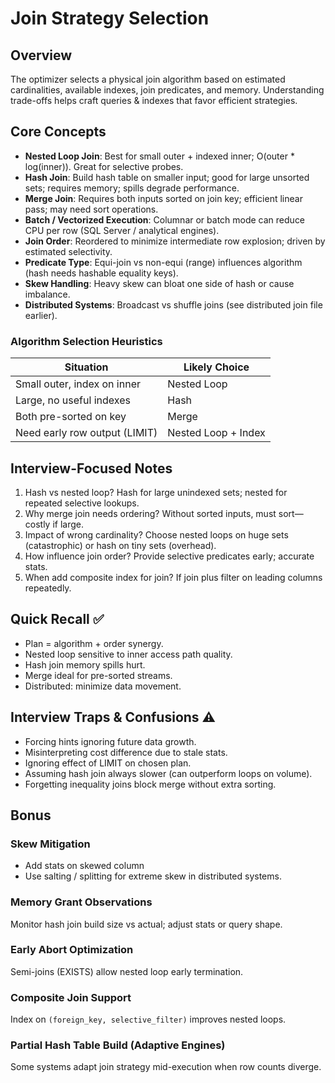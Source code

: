 # Join Strategy Selection

## Overview
The optimizer selects a physical join algorithm based on estimated cardinalities, available indexes, join predicates, and memory. Understanding trade-offs helps craft queries & indexes that favor efficient strategies.

## Core Concepts
- **Nested Loop Join**: Best for small outer + indexed inner; O(outer * log(inner)). Great for selective probes.
- **Hash Join**: Build hash table on smaller input; good for large unsorted sets; requires memory; spills degrade performance.
- **Merge Join**: Requires both inputs sorted on join key; efficient linear pass; may need sort operations.
- **Batch / Vectorized Execution**: Columnar or batch mode can reduce CPU per row (SQL Server / analytical engines).
- **Join Order**: Reordered to minimize intermediate row explosion; driven by estimated selectivity.
- **Predicate Type**: Equi-join vs non-equi (range) influences algorithm (hash needs hashable equality keys).
- **Skew Handling**: Heavy skew can bloat one side of hash or cause imbalance.
- **Distributed Systems**: Broadcast vs shuffle joins (see distributed join file earlier).

### Algorithm Selection Heuristics
| Situation | Likely Choice |
|-----------|---------------|
| Small outer, index on inner | Nested Loop |
| Large, no useful indexes | Hash |
| Both pre-sorted on key | Merge |
| Need early row output (LIMIT) | Nested Loop + Index |

## Interview-Focused Notes
1. Hash vs nested loop? Hash for large unindexed sets; nested for repeated selective lookups.
2. Why merge join needs ordering? Without sorted inputs, must sort—costly if large.
3. Impact of wrong cardinality? Choose nested loops on huge sets (catastrophic) or hash on tiny sets (overhead).
4. How influence join order? Provide selective predicates early; accurate stats.
5. When add composite index for join? If join plus filter on leading columns repeatedly.

## Quick Recall ✅
- Plan = algorithm + order synergy.
- Nested loop sensitive to inner access path quality.
- Hash join memory spills hurt.
- Merge ideal for pre-sorted streams.
- Distributed: minimize data movement.

## Interview Traps & Confusions ⚠️
- Forcing hints ignoring future data growth.
- Misinterpreting cost difference due to stale stats.
- Ignoring effect of LIMIT on chosen plan.
- Assuming hash join always slower (can outperform loops on volume).
- Forgetting inequality joins block merge without extra sorting.

## Bonus
### Skew Mitigation
- Add stats on skewed column
- Use salting / splitting for extreme skew in distributed systems.

### Memory Grant Observations
Monitor hash join build size vs actual; adjust stats or query shape.

### Early Abort Optimization
Semi-joins (EXISTS) allow nested loop early termination.

### Composite Join Support
Index on `(foreign_key, selective_filter)` improves nested loops.

### Partial Hash Table Build (Adaptive Engines)
Some systems adapt join strategy mid-execution when row counts diverge.
